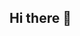 ## Hi there 👋

<!--
**wang-lq/wang-lq** is a ✨ _special_ ✨ repository because its `README.md` (this file) appears on your GitHub profile.

Here are some ideas to get you started:

- 🔭 I’m currently pursuing a PhD degree at Wuhan University.
- 🌱 My research interests focus on GNSS/INS integration and Visual-Inertial localization algorithms.
- 📫 How to reach me: wlq@whu.edu.cn
-->
